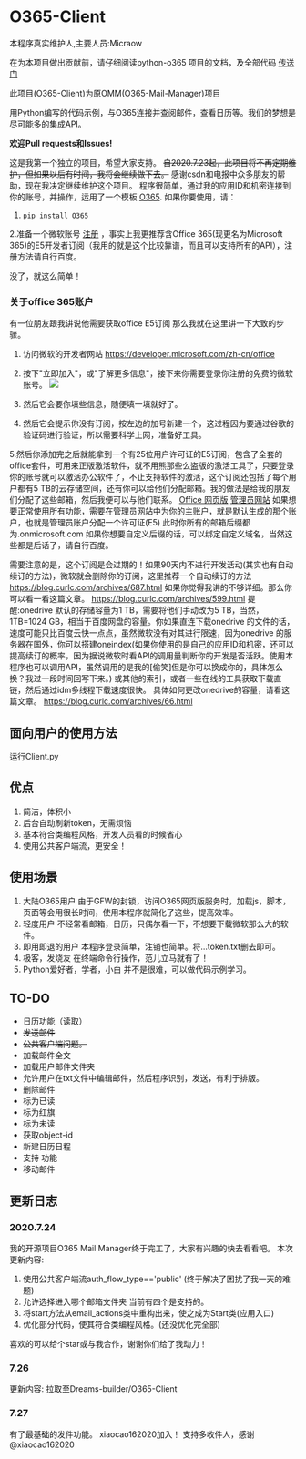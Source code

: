# O365-Client

本程序真实维护人,主要人员:Micraow

在为本项目做出贡献前，请仔细阅读python-o365 项目的文档，及全部代码  [传送门](https://github.com/O365/python-o365)

此项目(O365-Client)为原OMM(O365-Mail-Manager)项目

用Python编写的代码示例，与O365连接并查阅邮件，查看日历等。我们的梦想是尽可能多的集成API。

**欢迎Pull requests和Issues!**

这是我第一个独立的项目，希望大家支持。
~~自2020.7.23起，此项目将不再定期维护，但如果以后有时间，我将会继续做下去。~~
感谢csdn和电报中众多朋友的帮助，现在我决定继续维护这个项目。
程序很简单，通过我的应用ID和机密连接到你的账号，并操作，运用了一个模板 [O365](https://github.com/O365/python-o365 "O365").
如果你要使用，请：

1. `pip install O365`

2.准备一个微软账号 [注册](https://account.microsoft.com/account?lang=zh-cn) ，事实上我更推荐含Office 365(现更名为Microsoft 365)的E5开发者订阅（我用的就是这个比较靠谱，而且可以支持所有的API），注册方法请自行百度。

没了，就这么简单！

### 关于office 365账户
有一位朋友跟我讲说他需要获取office E5订阅
那么我就在这里讲一下大致的步骤。
1. 访问微软的开发者网站 https://developer.microsoft.com/zh-cn/office

2. 按下"立即加入"，或"了解更多信息"，接下来你需要登录你注册的免费的微软账号。
![](https://share.pengbo.workers.dev/1595596248544.jpg)

3. 然后它会要你填些信息，随便填一填就好了。

4. 然后它会提示你没有订阅，按左边的加号新建一个，这过程因为要通过谷歌的验证码进行验证，所以需要科学上网，准备好工具。

5.然后你添加完之后就能拿到一个有25位用户许可证的E5订阅，包含了全套的office套件，可用来正版激活软件，就不用熊那些么盗版的激活工具了，只要登录你的账号就可以激活办公软件了，不止支持软件的激活，这个订阅还包括了每个用户都有5 TB的云存储空间，还有你可以给他们分配邮箱。我的做法是给我的朋友们分配了这些邮箱，然后我便可以与他们联系。
[Office 网页版](office.com)
[管理员网站](admin.microsoft.com)
如果想要正常使用所有功能，需要在管理员网站中为你的主账户，就是默认生成的那个账户，也就是管理员账户分配一个许可证(E5)
此时你所有的邮箱后缀都为.onmicrosoft.com 如果你想要自定义后缀的话，可以绑定自定义域名，当然这些都是后话了，请自行百度。

需要注意的是，这个订阅是会过期的！如果90天内不进行开发活动(其实也有自动续订的方法)，微软就会删除你的订阅，这里推荐一个自动续订的方法
https://blog.curlc.com/archives/687.html
如果你觉得我讲的不够详细。那么你可以看一看这篇文章。
https://blog.curlc.com/archives/599.html
提醒:onedrive 默认的存储容量为1 TB，需要将他们手动改为5 TB，当然，1TB=1024 GB，相当于百度网盘的容量。你如果直连下载onedrive 的文件的话，速度可能只比百度云快一点点，虽然微软没有对其进行限速，因为onedrive 的服务器在国外，你可以搭建oneindex(如果你使用的是自己的应用ID和机密，还可以提高续订的概率，因为据说微软时看API的调用量判断你的开发是否活跃。使用本程序也可以调用API，虽然调用的是我的[偷笑]但是你可以换成你的，具体怎么换？我过一段时间回写下来。) 或其他的索引，或者一些在线的工具获取下载直链，然后通过idm多线程下载速度很快。
具体如何更改onedrive的容量，请看这篇文章。
https://blog.curlc.com/archives/66.html

## 面向用户的使用方法

运行Client.py

## 优点
1. 简洁，体积小
2. 后台自动刷新token，无需烦恼
3. 基本符合类编程风格，开发人员看的时候省心
4. 使用公共客户端流，更安全！

## 使用场景
1. 大陆O365用户
   由于GFW的封锁，访问O365网页版服务时，加载js，脚本，页面等会用很长时间，使用本程序就简化了这些，提高效率。
2. 轻度用户
   不经常看邮箱，日历，只偶尔看一下，不想要下载微软那么大的软件。
3. 即用即退的用户
   本程序登录简单，注销也简单。将...token.txt删去即可。
4. 极客，发烧友
   在终端命令行操作，范儿立马就有了！
5. Python爱好者，学者，小白
   并不是很难，可以做代码示例学习。

## TO-DO
 - 日历功能（读取）
 - ~~发送邮件~~
 - ~~公共客户端问题。~~
 - 加载邮件全文
 - 加载用户邮件文件夹
 - 允许用户在txt文件中编辑邮件，然后程序识别，发送，有利于排版。
 - 删除邮件
 - 标为已读
 - 标为红旗
 - 标为未读
 - 获取object-id
 - 新建日历日程
 - 支持 功能
 - 移动邮件

## 更新日志
### 2020.7.24

我的开源项目O365 Mail Manager终于完工了，大家有兴趣的快去看看吧。
本次更新内容:
1. 使用公共客户端流auth_flow_type=='public'
(终于解决了困扰了我一天的难题)
2. 允许选择进入哪个邮箱文件夹
当前有四个是支持的。
3. 将start方法从email_actions类中重构出来，使之成为Start类(应用入口)
4. 优化部分代码，使其符合类编程风格。(还没优化完全部)

喜欢的可以给个star或与我合作，谢谢你们给了我动力！

### 7.26

更新内容:
拉取至Dreams-builder/O365-Client

### 7.27

有了最基础的发件功能。
xiaocao162020加入！
支持多收件人，感谢 @xiaocao162020

